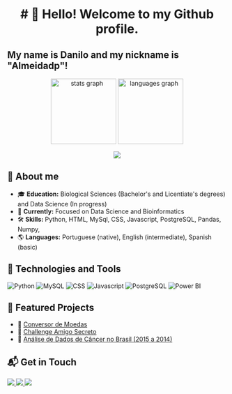<h1 align="center"># 👋 Hello! Welcome to my Github profile.</h1>

## My name is Danilo and my nickname is "Almeidadp"!

<div align="center">
  
<img src="https://github-readme-stats.vercel.app/api?username=Almeidadp&hide_title=false&hide_rank=false&show_icons=true&include_all_commits=true&count_private=true&disable_animations=false&theme=dark&locale=en&hide_border=false" height="150" alt="stats graph"/>
<img src="https://github-readme-stats.vercel.app/api/top-langs?username=Almeidadp&locale=en&hide_title=false&layout=compact&card_width=320&langs_count=5&theme=dark&hide_border=false" height="150" alt="languages graph"/> 

</div>

<div align="center">
  
![](http://github-profile-summary-cards.vercel.app/api/cards/profile-details?username=Almeidadp&theme=dark)
  
</div>

## 📌 About me
- 🎓 **Education:** Biological Sciences (Bachelor's and Licentiate's degrees) and Data Science (In progress)
- 💼 **Currently:** Focused on Data Science and Bioinformatics
- 🛠 **Skills:** Python, HTML, MySql, CSS, Javascript, PostgreSQL, Pandas, Numpy, 
- 🌎 **Languages:** Portuguese (native), English (intermediate), Spanish (basic)

## 🚀 Technologies and Tools
![Python](https://img.shields.io/badge/Python-FF9D23?style=for-the-badge&logo=python&logoColor=059212)
![MySQL](https://img.shields.io/badge/MySQL-4479A1?style=for-the-badge&logo=mysql&logoColor=white)
![CSS](https://img.shields.io/badge/CSS-F80000?style=for-the-badge&logo=css&logoColor=black)
![Javascript](https://img.shields.io/badge/Javascript-FCC624?style=for-the-badge&logo=linux&logoColor=black)
![PostgreSQL](https://img.shields.io/badge/html-316192?style=for-the-badge&logo=html&logoColor=white)
![Power BI](https://img.shields.io/badge/Power%20BI-F93827?style=for-the-badge&logo=power-bi&logoColor=black)



## 📂 Featured Projects
- 🔹 [Conversor de Moedas](https://github.com/Almeidadp/Conversor_de_moedas)
- 🔹 [Challenge Amigo Secreto](https://github.com/Almeidadp/challenge-amigo-secreto-pt-br)
- 🔹 [Análise de Dados de Câncer no Brasil (2015 a 2014)](https://github.com/Almeidadp/Analise_cancer_brasill)



## 📬 Get in Touch  

<p align="left">
  <a href="https://www.linkedin.com/in/danilo-almeida-00107b64/" target="_blank">
    <img src="https://img.shields.io/badge/LinkedIn-0A66C2?style=for-the-badge&logo=linkedin&logoColor=white">
  </a>
  <a href="mailto:danilopelaes@gmail.com" target="_blank">
    <img src="https://img.shields.io/badge/Email-D14836?style=for-the-badge&logo=gmail&logoColor=white">
  </a>
  <a href="https://www.instagram.com/almeidadp/" target="_blank">
    <img src="https://img.shields.io/badge/Instagram-16C47F?style=for-the-badge&logo=instagram&logoColor=white">
  </a>
</p>

###
<br clear="both">
